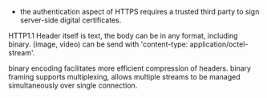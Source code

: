 - the authentication aspect of HTTPS requires a trusted third party to sign server-side digital certificates.

HTTP1.1
Header itself is text, the body can be in any format, including binary. (image, video) can be send with 'content-type: application/octel-stream'.

binary encoding facilitates more efficient compression of headers.
binary framing supports multiplexing, allows multiple streams to be managed simultaneously over single connection.